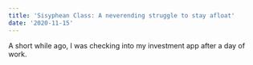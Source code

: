 ```yaml
---
title: 'Sisyphean Class: A neverending struggle to stay afloat'
date: '2020-11-15'
---
```


A short while ago, I was checking into my investment app after a day of work.